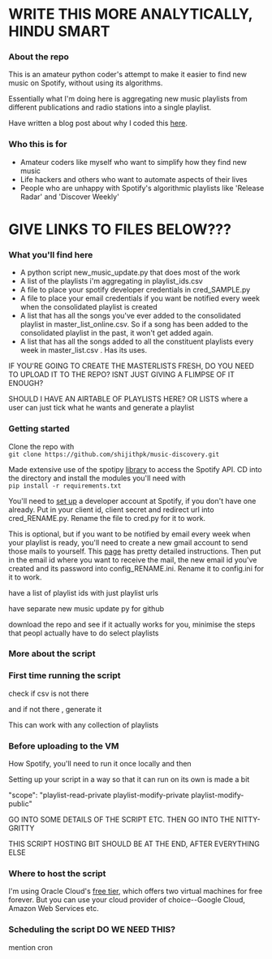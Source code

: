 # WRITE THIS MORE ANALYTICALLY, HINDU SMART

### About the repo

This is an amateur python coder's attempt to make it easier to find new music on Spotify, without using its algorithms. 

Essentially what I'm doing here is aggregating new music playlists from different publications and radio stations into a single playlist.

Have written a blog post about why I coded this [here](http://shijith.com).


### Who this is for

* Amateur coders like myself who want to simplify how they find new music
* Life hackers and others who want to automate aspects of their lives
* People who are unhappy with Spotify's algorithmic playlists like 'Release Radar' and 'Discover Weekly'

# GIVE LINKS TO FILES BELOW???

### What you'll find here

* A python script new_music_update.py that does most of the work
* A list of the playlists i'm aggregating in playlist_ids.csv
* A file to place your spotify developer credentials in cred_SAMPLE.py
* A file to place your email credentials if you want be notified every week when the consolidated playlist is created
* A list that has all the songs you've ever added to the consolidated playlist in master_list_online.csv. So if a song has been added to the consolidated playlist in the past, it won't get added again.
* A list that has all the songs added to all the constituent playlists every week in master_list.csv . Has its uses.

IF YOU'RE GOING TO CREATE THE MASTERLISTS FRESH, DO YOU NEED TO UPLOAD IT TO THE REPO? ISNT JUST GIVING A FLIMPSE OF IT ENOUGH?

SHOULD I HAVE AN AIRTABLE OF PLAYLISTS HERE? OR LISTS where a user can just tick what he wants and generate a playlist

### Getting started

Clone the repo with  
`git clone https://github.com/shijithpk/music-discovery.git`

Made extensive use of the spotipy [library](https://spotipy.readthedocs.io) to access the Spotify API. CD into the directory and install the modules you'll need with  
`pip install -r requirements.txt` 

You'll need to [set up](https://www.section.io/engineering-education/spotify-python-part-1/) a developer account at Spotify, if you don't have one already. Put in your client id, client secret and redirect url into cred_RENAME.py. Rename the file to cred.py for it to work.

This is optional, but if you want to be notified by email every week when your playlist is ready, you'll need to create a new gmail account to send those mails to yourself. This [page](https://realpython.com/python-send-email/) has pretty detailed instructions. Then put in the email id where you want to receive the mail, the new email id you've created and its password into config_RENAME.ini. Rename it to config.ini for it to work.

have a list of playlist ids with just playlist urls 

have separate new music update py for github

download the repo and see if it actually works for you, minimise the steps that peopl actually have to do 
select playlists



### More about the script


### First time running the script



check if csv is not there 

and if not there , generate it

This can work with any collection of playlists


### Before uploading to the VM

How Spotify, you'll need to run it once locally and then 

Setting up your script in a way so that it can run on its own is made a bit 
[](https://www.codeproject.com/Tips/5276627/HowTo-Setup-a-Spotify-API-App-in-the-Spotify-Devel)

"scope": "playlist-read-private playlist-modify-private playlist-modify-public"

GO INTO SOME DETAILS OF  THE SCRIPT ETC. THEN GO INTO THE NITTY-GRITTY

THIS SCRIPT HOSTING BIT SHOULD BE AT THE END, AFTER EVERYTHING ELSE

### Where to host the script
I'm using Oracle Cloud's [free tier](https://www.oracle.com/in/cloud/free/), which offers two virtual machines for free forever. But you can use your cloud provider of choice--Google Cloud, Amazon Web Services etc.

### Scheduling the script DO WE NEED THIS?
mention cron








